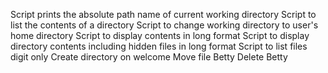 Script prints the absolute path name of current working directory
Script to list the contents of a directory
Script to change working directory to user's home directory
Script to display contents in long format
Script to display directory contents including hidden files in long format
Script to list files digit only
Create directory on welcome
Move file Betty
Delete Betty
